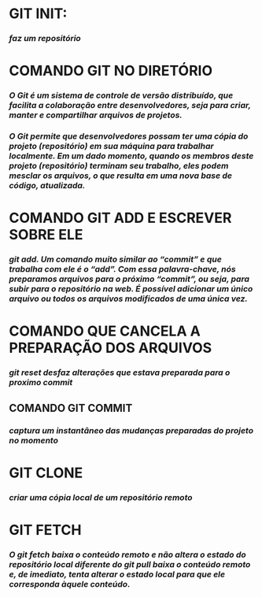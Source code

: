 
# GIT INIT:

### *faz um repositório*


# COMANDO GIT NO DIRETÓRIO

 ### *O Git é um sistema de controle de versão distribuído, que facilita a colaboração entre desenvolvedores, seja para criar, manter e compartilhar arquivos de projetos.*

### *O Git permite que desenvolvedores possam ter uma cópia do projeto (repositório) em sua máquina para trabalhar localmente. Em um dado momento, quando os membros deste projeto (repositório) terminam seu trabalho, eles podem mesclar os arquivos, o que resulta em uma nova base de código, atualizada.*

#  COMANDO GIT ADD E ESCREVER SOBRE ELE

###  *git add. Um comando muito similar ao “commit” e que trabalha com ele é o “add”. Com essa palavra-chave, nós preparamos arquivos para o próximo “commit”, ou seja, para subir para o repositório na web. É possível adicionar um único arquivo ou todos os arquivos modificados de uma única vez.*

#  COMANDO QUE CANCELA A PREPARAÇÃO DOS ARQUIVOS

###  *git reset desfaz alterações que estava preparada para o proximo commit*

## COMANDO GIT COMMIT

### *captura um instantâneo das mudanças preparadas do projeto no momento*

# GIT CLONE

### *criar uma cópia local de um repositório remoto*

# GIT FETCH 

### *O git fetch baixa o conteúdo remoto e não altera o estado do repositório local diferente do git pull baixa o conteúdo remoto e, de imediato, tenta alterar o estado local para que ele corresponda àquele conteúdo.*










